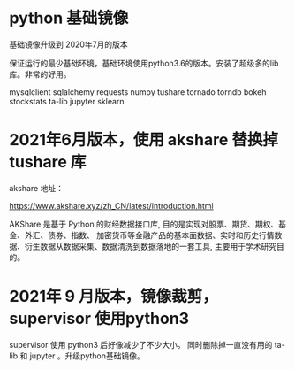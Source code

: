 
# python 基础镜像

基础镜像升级到 2020年7月的版本

保证运行的最少基础环境，基础环境使用python3.6的版本。安装了超级多的lib库。非常的好用。

mysqlclient
sqlalchemy
requests
numpy
tushare
tornado torndb
bokeh
stockstats
ta-lib
jupyter
sklearn

# 2021年6月版本，使用 akshare 替换掉 tushare 库

akshare 地址：

https://www.akshare.xyz/zh_CN/latest/introduction.html

AKShare 是基于 Python 的财经数据接口库, 目的是实现对股票、期货、期权、基金、外汇、债券、指数、
加密货币等金融产品的基本面数据、实时和历史行情数据、衍生数据从数据采集、数据清洗到数据落地的一套工具, 
主要用于学术研究目的。


# 2021年 9 月版本，镜像裁剪，supervisor 使用python3

supervisor 使用 python3 后好像减少了不少大小。
同时删除掉一直没有用的 ta-lib 和 jupyter 。升级python基础镜像。

